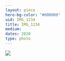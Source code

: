 ```yaml
---
layout: piece
hero-bg-color: "#000000"
uid: IMG_1234
title: IMG_1234
medium: 
dates: 2020
type: photo
---
```


<img src="{{site.baseurl}}img/{{page.type}}/{{page.uid}}.jpg" class="piece-photo"/>
